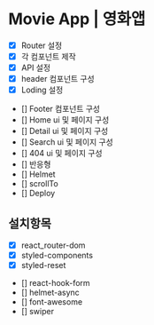 # Movie App | 영화앱

- [x] Router 설정
- [x] 각 컴포넌트 제작
- [x] API 설정
- [x] header 컴포넌트 구성
- [x] Loding 설정
- [] Footer 컴포넌트 구성
- [] Home ui 및 페이지 구성
- [] Detail ui 및 페이지 구성
- [] Search ui 및 페이지 구성
- [] 404 ui 및 페이지 구성
- [] 반응형
- [] Helmet
- [] scrollTo
- [] Deploy

## 설치항목

- [x] react_router-dom
- [x] styled-components
- [x] styled-reset
- [] react-hook-form
- [] helmet-async
- [] font-awesome
- [] swiper
